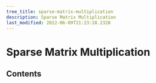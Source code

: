```yaml
---
tree_title: sparse-matrix-multiplication
description: Sparse Matrix Multiplication
last_modified: 2022-06-09T21:23:28.2328
---
```


# Sparse Matrix Multiplication

## Contents
